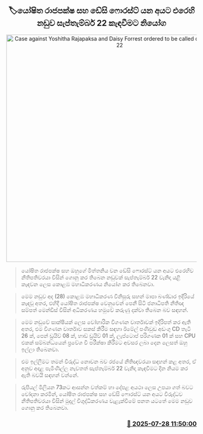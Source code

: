 <p align='center'><b><h2 align='center' title='Case against Yoshitha Rajapaksa and Daisy Forrest ordered to be called on September 22'>🏷යෝෂිත රාජපක්ෂ සහ ඩේසි ෆොරස්ට් යන අයට එරෙහි නඩුව සැප්තැම්බර් 22 කැඳවීමට නියෝග</h2></b></p>
<p align='center'><img src='https://helakuru.sgp1.cdn.digitaloceanspaces.com/esana/images/lib/yoshitha-desi.jpg' width='600' alt='Case against Yoshitha Rajapaksa and Daisy Forrest ordered to be called on September 22'></p>

> යෝෂිත රාජපක්ෂ සහ ඔහුගේ මිත්තනිය වන ඩේසි ෆොරස්ට් යන අයට එරෙහිව නීතිපතිවරයා විසින් ගොනු කර තිබෙන නඩුවක් සැප්තැම්බර් 22 වැනිදා යළි කැඳවන ලෙස කොළඹ මහාධිකරණය නියෝග කර තිබෙනවා.

> මෙම නඩුව අද (28) කොළඹ මහාධිකරණ විනිසුරු සහන් මාපා බණ්ඩාර ඉදිරියේ කැඳවූ අතර, එහිදී යෝෂිත රාජපක්ෂ වෙනුවෙන් පෙනී සිටි ජනාධිපති නීතිඥ සම්පත් මෙන්ඩිස් විසින් අධිකරණය හමුවේ කරුණු දක්වා තිබෙන බව සඳහන්. 

> මෙම නඩුවේ සාක්ෂියක් ලෙස වෝහාරික විගණන වාර්තාවක් ඉදිරිපත් කර ඇති අතර, එම විගණන වාර්තාව සකස් කිරීම සඳහා ඊමේල් පණිවුඩ අඩංගු CD තැටි 26 ක්, පෙන් ඩ්‍රයිව් 08 ක්, හාඩ් ඩ්‍රයිව් 01 ක්, ලැප්ටොප් පරිගණක 01 ක් සහ CPU එකක් සම්බන්ධයෙන් ප්‍රවේශ වී පරීක්ෂා කිරීමට අවසර ලබා දෙන ලෙසත් ඔහු ඉල්ලා තිබෙනවා.

> එම ඉල්ලීමට තමන් විරුද්ධ නොවන බව රජයේ නීතිඥවරයා සඳහන් කළ අතර, ඒ අනුව අදාළ පැමිණිල්ල නැවතත් සැප්තැම්බර් 22 වැනිදා කැඳවීමට දින නියම කර ඇති බවයි සඳහන් වන්නේ.

> රුපියල් මිලියන 73කට ආසන්න වත්කම් හා දේපළ අයථා ලෙස උපයා ගත් බවට චෝදනා කරමින්, යෝෂිත රාජපක්ෂ සහ ඩේසි ෆොරස්ට් යන අයට විරුද්ධව නීතිපතිවරයා විසින් මුදල් විශුද්ධිකරණය වැළැක්වීමේ පනත යටතේ මෙම නඩුව ගොනු කර තිබෙනවා.



<h3 align='right'><a href='https://www.helakuru.lk/esana/p/112216/'>📅 2025-07-28 11:50:00</a></h3>
